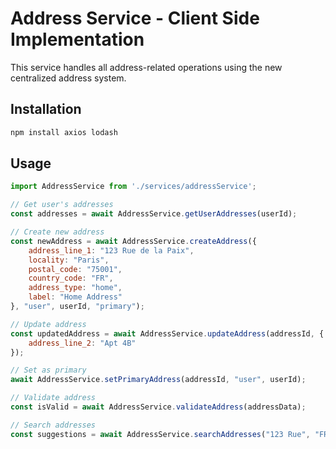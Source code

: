 # Address Service - Client Side Implementation

This service handles all address-related operations using the new centralized address system.

## Installation

```bash
npm install axios lodash
```

## Usage

```javascript
import AddressService from './services/addressService';

// Get user's addresses
const addresses = await AddressService.getUserAddresses(userId);

// Create new address
const newAddress = await AddressService.createAddress({
    address_line_1: "123 Rue de la Paix",
    locality: "Paris",
    postal_code: "75001",
    country_code: "FR",
    address_type: "home",
    label: "Home Address"
}, "user", userId, "primary");

// Update address
const updatedAddress = await AddressService.updateAddress(addressId, {
    address_line_2: "Apt 4B"
});

// Set as primary
await AddressService.setPrimaryAddress(addressId, "user", userId);

// Validate address
const isValid = await AddressService.validateAddress(addressData);

// Search addresses
const suggestions = await AddressService.searchAddresses("123 Rue", "FR");
```
